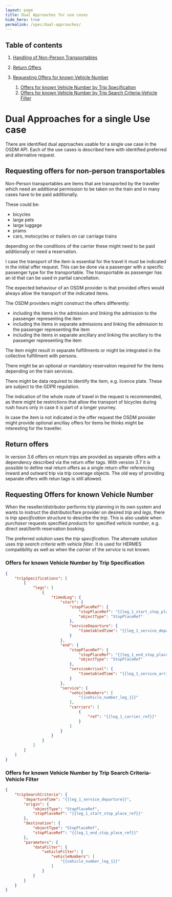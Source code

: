 ```yaml
---
layout: page
title: Dual Approaches for use cases
hide_hero: true
permalink: /spec/dual-approaches/
---
```


## Table of contents

1. [Handling of Non-Person Transportables](#NonPersonTransportables)

2. [Return Offers](#ReturnOffers)

3. [Requesting Offers for known Vehicle Number](#RequestingOffersforknownVehicleNumber)
   1. [Offers for known Vehicle Number by Trip Specification](#OffersforknownVehicleNumberbyTripSpecification)
   2. [Offers for known Vehicle Number by Trip Search Criteria-Vehicle Filter](#OffersforknownVehicleNumberbyTripSearchCriteriaVehicleFilter)
      

# Dual Approaches for a single Use case

There are identified dual approaches usable for a single use case in the OSDM API. Each of the use cases is described here with identified preferred and alternative request.

## Requesting offers for non-person transportables <a name="NonPersonTransportables">

Non-Person transportables are items that are transported by the traveller which need an additional permission to be taken on the train and in many cases have to be paid additionally.

These could be:

- bicycles
- large pets
- large luggage
- prams
- cars, motocycles or trailers on car carriage trains

depending on the conditions of the carrier these might need to be paid additionally or need a reservation.

I case the transport of the item is essential for the travel it must be indicated in the initial offer request. This can be done via a passenger with a specific passenger type for the transportable. The transportable as passenger has an id that can be used in partial cancellation.

The expected behaviour of an OSDM provider is that provided offers would always allow the transport of the indicated items.

The OSDM providers might construct the offers differently:

- including the items in the admission and linking the admission to the passenger representing the item
- including the items in separate admissions and linking the admission to the passenger representing the item
- including the items in separate ancillary and linking the ancillary to the passenger representing the item

The item might result in separate fulfillments or might be integrated in the collective fulfillment with persons. 

There might be an optional or mandatory reservation required for the items depending on the train services.

There might be data required to identify the item, e.g. licence plate. These are subject to the GDPR regulation.

The indication of the whole route of travel in the request is recommended, as there might be restrictions that allow the transport of bicycles during rush hours only in case it is part of a longer yourney.

In case the item is not indicated in the offer request the OSDM provider might provide optional ancillay offers for items he thinks might be interesting for the traveller.


## Return offers <a name="Return Offers">

In version 3.6 offers on return trips are provided as separate offers with a dependency described via the return offer tags. With version 3.7 it is possible to define real return offers as a single return offer referencing inward and outward trip via trip coverage objects. The old way of providing separate offers with retun tags is still allowed.


## Requesting Offers for known Vehicle Number <a name="RequestingOffersforknownVehicleNumber">

When the reseller/distributor performs trip planning in its own system and wants to instruct the distributor/fare provider on desired _trip_ and _legs_, there is _trip specification_ structure to describe the _trip_. This is also usable when _purchaser_ requests specified _products_ for specified _vehicle number_, e.g. direct seat/berth reservation booking.

The preferred solution uses the _trip specification_. The alternate solution uses _trip search criteria_ with _vehicle filter_. It is used for HERMES compatibility as well as when the _carrier_ of the _service_ is not known.

### Offers for known Vehicle Number by Trip Specification <a name="OffersforknownVehicleNumberbyTripSpecification">

```json
{
    "tripSpecifications": [
        {
            "legs": [
                {
                    "timedLeg": {
                        "start": {
                            "stopPlaceRef": {
                                "stopPlaceRef": "{{leg_1_start_stop_place_ref}}",
                                "objectType": "StopPlaceRef"
                            },
                            "serviceDeparture": {
                                "timetabledTime": "{{leg_1_service_departure}}"
                            }
                        },
                        "end": {
                            "stopPlaceRef": {
                                "stopPlaceRef": "{{leg_1_end_stop_place_ref}}",
                                "objectType": "StopPlaceRef"
                            },
                            "serviceArrival": {
                                "timetabledTime": "{{leg_1_service_arrival}}"
                            }
                        },
                        "service": {
                            "vehicleNumbers": [
                                "{{vehicle_number_leg_1}}"
                            ],
                            "carriers": [
                                {
                                    "ref": "{{leg_1_carrier_ref}}"
                                }
                            ]
                        }
                    }
                }
            ]
        }
    ]
}
```

### Offers for known Vehicle Number by Trip Search Criteria-Vehicle Filter <a name="OffersforknownVehicleNumberbyTripSearchCriteriaVehicleFilter">

```json
{
    "tripSearchCriteria": {
        "departureTime": "{{leg_1_service_departure}}",
        "origin": {
            "objectType": "StopPlaceRef",
            "stopPlaceRef": "{{leg_1_start_stop_place_ref}}"
        },
        "destination": {
            "objectType": "StopPlaceRef",
            "stopPlaceRef": "{{leg_1_end_stop_place_ref}}"
        },
        "parameters": {
            "dataFilter": {
                "vehicleFilter": {
                    "vehicleNumbers": [
                        "{{vehicle_number_leg_1}}"
                    ]
                }
            }
        }
    }
}
```
